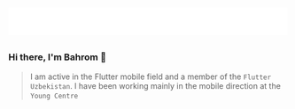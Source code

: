 <h1 align="center">
  <img src="https://github.com/bahromnematov/bahromnematov/blob/main/name.svg" />
</h1>

### Hi there, I'm Bahrom 👋

>I am active in the Flutter mobile field and a member of the `Flutter Uzbekistan`. I have been working mainly in the mobile direction at the `Young Centre`
<br/>
</br>

<!--
**bahromnematov/bahromnematov** is a ✨ _special_ ✨ repository because its `README.md` (this file) appears on your GitHub profile.

Here are some ideas to get you started:

- 🔭 I’m currently working on ...
- 🌱 I’m currently learning ...
- 👯 I’m looking to collaborate on ...
- 🤔 I’m looking for help with ...
- 💬 Ask me about ...
- 📫 How to reach me: ...
- 😄 Pronouns: ...
- ⚡ Fun fact: ...
-->
